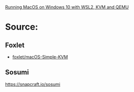 [Running MacOS on Windows 10 with WSL2, KVM and QEMU](https://dev.to/nicole/running-macos-on-windows-10-with-wsl2-kvm-and-qemu-21e1)


# Source:
## Foxlet
- [foxlet/macOS-Simple-KVM](https://github.com/foxlet/macOS-Simple-KVM)

## Sosumi
https://snapcraft.io/sosumi
